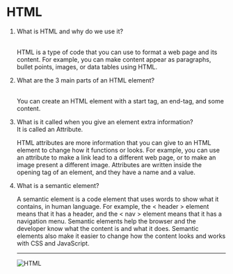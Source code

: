 # HTML
<ol>

<li>What is HTML and why do we use it?</li>
    <br>

HTML is a type of code that you can use to format a web page and its content. For example, you can make content appear as paragraphs, bullet points, images, or data tables using HTML.
<li>What are the 3 main parts of an HTML element?</li> <br>
<p>You can create an HTML element with a start tag, an end-tag, and some content.
</p>
<li> What is it called when you give an element extra information?

<br>
It is called an Attribute. 

<br>

<p>HTML attributes are more information that you can give to an HTML element to change how it functions or looks. For example, you can use an attribute to make a link lead to a different web page, or to make an image present a different image. Attributes are written inside the opening tag of an element, and they have a name and a value. 
<li> What is a semantic element?

<br>
<p>A semantic element is a code element that uses words to show what it contains, in human language. For example, the < header > element means that it has a header, and the < nav > element means that it has a navigation menu. Semantic elements help the browser and the developer know what the content is and what it does. Semantic elements also make it easier to change how the content looks and works with CSS and JavaScript. </p>

***
![HTML](https://encrypted-tbn0.gstatic.com/images?q=tbn:ANd9GcRNdASWWyB4__iG4gQ7HjT2VzP_DqJGJ_BXoQ&usqp=CAU)